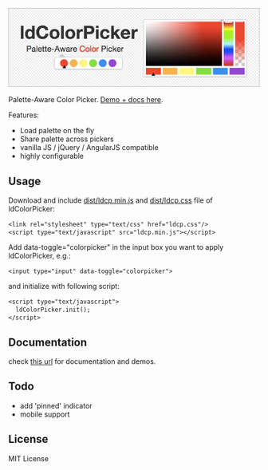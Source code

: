 ![ldColorPicker Banner](/img/banner.png)

Palette-Aware Color Picker. [Demo + docs here](http://loadingio.github.io/ldColorPicker/).

Features:
 * Load palette on the fly
 * Share palette across pickers
 * vanilla JS / jQuery / AngularJS compatible
 * highly configurable


Usage
--------

Download and include [dist/ldcp.min.js](https://raw.githubusercontent.com/loadingio/ldColorPicker/master/dist/ldcp.min.js) and [dist/ldcp.css](https://raw.githubusercontent.com/loadingio/ldColorPicker/master/dist/ldcp.css) file of ldColorPicker:

    <link rel="stylesheet" type="text/css" href="ldcp.css"/>
    <script type="text/javascript" src="ldcp.min.js"></script>


Add data-toggle="colorpicker" in the input box you want to apply ldColorPicker, e.g.:

    <input type="input" data-toggle="colorpicker">


and initialize with following script:

    <script type="text/javascript">
      ldColorPicker.init();
    </script>


Documentation
---------------

check [this url](http://loadingio.github.io/ldColorPicker/) for documentation and demos.



Todo
---------------

 * add 'pinned' indicator
 * mobile support



License
---------

MIT License
